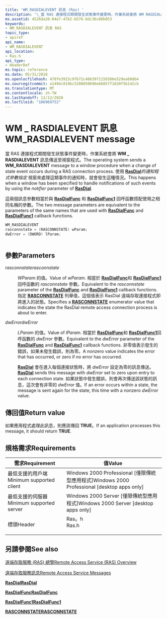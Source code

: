 ```yaml
---
title: 'WM_RASDIALEVENT 訊息 (Ras) '
description: '\_當 RAS 連接程式期間發生狀態事件變更時，作業系統會將 WM RASDIALEVENT 訊息傳送至視窗程式。'
ms.assetid: 4526da20-04e7-47b2-b576-8dc36c08b053
keywords:
- WM_RASDIALEVENT 訊息 RAS
topic_type:
- apiref
api_name:
- WM_RASDIALEVENT
api_location:
- Ras.h
api_type:
- HeaderDef
ms.topic: reference
ms.date: 05/31/2018
ms.openlocfilehash: 470fe3915c9f672c4663971159386e529ea60db4
ms.sourcegitcommit: a1494c819bc5200050696e66057f1020f5b142cb
ms.translationtype: MT
ms.contentlocale: zh-TW
ms.lasthandoff: 12/12/2020
ms.locfileid: "106969752"
---
```

# <a name="wm_rasdialevent-message"></a><span data-ttu-id="b288c-104">WM \_ RASDIALEVENT 訊息</span><span class="sxs-lookup"><span data-stu-id="b288c-104">WM\_RASDIALEVENT message</span></span>

<span data-ttu-id="b288c-105">當 RAS 連接程式期間發生狀態事件變更時，作業系統會將 **WM \_ RASDIALEVENT** 訊息傳送至視窗程式。</span><span class="sxs-lookup"><span data-stu-id="b288c-105">The operating system sends a **WM\_RASDIALEVENT** message to a window procedure when a change of state event occurs during a RAS connection process.</span></span> <span data-ttu-id="b288c-106">使用 [**RasDial**](/windows/desktop/api/Ras/nf-ras-rasdiala)*的通知程式參數指定* 視窗來處理這類事件的通知時，就會發生這種情況。</span><span class="sxs-lookup"><span data-stu-id="b288c-106">This happens when a window has been specified to handle notifications of such events by using the *notifier* parameter of [**RasDial**](/windows/desktop/api/Ras/nf-ras-rasdiala).</span></span>

<span data-ttu-id="b288c-107">這兩個訊息參數相當於與 [**RasDialFunc**](/windows/desktop/api/Ras/nc-ras-rasdialfunc) 和 [**RasDialFunc1**](/windows/desktop/api/Ras/nc-ras-rasdialfunc1) 回呼函數搭配使用之相同名稱的參數。</span><span class="sxs-lookup"><span data-stu-id="b288c-107">The two message parameters are equivalent to the parameters of the same names that are used with [**RasDialFunc**](/windows/desktop/api/Ras/nc-ras-rasdialfunc) and [**RasDialFunc1**](/windows/desktop/api/Ras/nc-ras-rasdialfunc1) callback functions.</span></span>


```C++
WM_RASDIALEVENT 
rasconnstate = (RASCONNSTATE) wParam; 
dwError = (DWORD) lParam;
            
```



## <a name="parameters"></a><span data-ttu-id="b288c-108">參數</span><span class="sxs-lookup"><span data-stu-id="b288c-108">Parameters</span></span>

<dl> <dt>

<span data-ttu-id="b288c-109">*rasconnstate*</span><span class="sxs-lookup"><span data-stu-id="b288c-109">*rasconnstate*</span></span> 
</dt> <dd>

<span data-ttu-id="b288c-110">*WParam* 的值。</span><span class="sxs-lookup"><span data-stu-id="b288c-110">Value of *wParam*.</span></span> <span data-ttu-id="b288c-111">相當於 [**RasDialFunc**](/windows/desktop/api/Ras/nc-ras-rasdialfunc)和 [**RasDialFunc1**](/windows/desktop/api/Ras/nc-ras-rasdialfunc1)回呼函數的 *rasconnstate* 參數。</span><span class="sxs-lookup"><span data-stu-id="b288c-111">Equivalent to the *rasconnstate* parameter of the [**RasDialFunc**](/windows/desktop/api/Ras/nc-ras-rasdialfunc) and [**RasDialFunc1**](/windows/desktop/api/Ras/nc-ras-rasdialfunc1) callback functions.</span></span> <span data-ttu-id="b288c-112">指定 [**RASCONNSTATE**](/previous-versions/windows/desktop/legacy/aa376727(v=vs.85)) 列舉值，這個值表示 RasDial 遠端存取連接程式即將進入的狀態。</span><span class="sxs-lookup"><span data-stu-id="b288c-112">Specifies a [**RASCONNSTATE**](/previous-versions/windows/desktop/legacy/aa376727(v=vs.85)) enumerator value that indicates the state the RasDial remote access connection process is about to enter.</span></span>

</dd> <dt>

<span data-ttu-id="b288c-113">*dwError*</span><span class="sxs-lookup"><span data-stu-id="b288c-113">*dwError*</span></span> 
</dt> <dd>

<span data-ttu-id="b288c-114">*LParam* 的值。</span><span class="sxs-lookup"><span data-stu-id="b288c-114">Value of *lParam*.</span></span> <span data-ttu-id="b288c-115">相當於 [**RasDialFunc**](/windows/desktop/api/Ras/nc-ras-rasdialfunc)和 [**RasDialFunc1**](/windows/desktop/api/Ras/nc-ras-rasdialfunc1)回呼函數的 *dwError* 參數。</span><span class="sxs-lookup"><span data-stu-id="b288c-115">Equivalent to the *dwError* parameter of the [**RasDialFunc**](/windows/desktop/api/Ras/nc-ras-rasdialfunc) and [**RasDialFunc1**](/windows/desktop/api/Ras/nc-ras-rasdialfunc1) callback functions.</span></span> <span data-ttu-id="b288c-116">非零值表示發生的錯誤，如果未發生錯誤，則為零。</span><span class="sxs-lookup"><span data-stu-id="b288c-116">A nonzero value indicates the error that has occurred, or zero if no error has occurred.</span></span>

<span data-ttu-id="b288c-117">[**RasDial**](/windows/desktop/api/Ras/nf-ras-rasdiala) 會在進入每個連接狀態時，將 *dwError* 設定為零的訊息傳送。</span><span class="sxs-lookup"><span data-stu-id="b288c-117">[**RasDial**](/windows/desktop/api/Ras/nf-ras-rasdiala) sends this message with *dwError* set to zero upon entry to each connection state.</span></span> <span data-ttu-id="b288c-118">如果狀態中發生錯誤，則會再次傳送該狀態的訊息，這次會有非零的 *dwError* 值。</span><span class="sxs-lookup"><span data-stu-id="b288c-118">If an error occurs within a state, the message is sent again for the state, this time with a nonzero *dwError* value.</span></span>

</dd> </dl>

## <a name="return-value"></a><span data-ttu-id="b288c-119">傳回值</span><span class="sxs-lookup"><span data-stu-id="b288c-119">Return value</span></span>

<span data-ttu-id="b288c-120">如果應用程式處理此訊息，則應該傳回 **TRUE**。</span><span class="sxs-lookup"><span data-stu-id="b288c-120">If an application processes this message, it should return **TRUE**.</span></span>

## <a name="requirements"></a><span data-ttu-id="b288c-121">規格需求</span><span class="sxs-lookup"><span data-stu-id="b288c-121">Requirements</span></span>



| <span data-ttu-id="b288c-122">需求</span><span class="sxs-lookup"><span data-stu-id="b288c-122">Requirement</span></span> | <span data-ttu-id="b288c-123">值</span><span class="sxs-lookup"><span data-stu-id="b288c-123">Value</span></span> |
|-------------------------------------|----------------------------------------------------------------------------------|
| <span data-ttu-id="b288c-124">最低支援的用戶端</span><span class="sxs-lookup"><span data-stu-id="b288c-124">Minimum supported client</span></span><br/> | <span data-ttu-id="b288c-125">Windows 2000 Professional \[僅限傳統型應用程式\]</span><span class="sxs-lookup"><span data-stu-id="b288c-125">Windows 2000 Professional \[desktop apps only\]</span></span><br/>                       |
| <span data-ttu-id="b288c-126">最低支援的伺服器</span><span class="sxs-lookup"><span data-stu-id="b288c-126">Minimum supported server</span></span><br/> | <span data-ttu-id="b288c-127">Windows 2000 Server \[僅限傳統型應用程式\]</span><span class="sxs-lookup"><span data-stu-id="b288c-127">Windows 2000 Server \[desktop apps only\]</span></span><br/>                             |
| <span data-ttu-id="b288c-128">標頭</span><span class="sxs-lookup"><span data-stu-id="b288c-128">Header</span></span><br/>                   | <dl> <span data-ttu-id="b288c-129"><dt>Ras。h</dt></span><span class="sxs-lookup"><span data-stu-id="b288c-129"><dt>Ras.h</dt></span></span> </dl> |



## <a name="see-also"></a><span data-ttu-id="b288c-130">另請參閱</span><span class="sxs-lookup"><span data-stu-id="b288c-130">See also</span></span>

<dl> <dt>

[<span data-ttu-id="b288c-131">遠端存取服務 (RAS) 總覽</span><span class="sxs-lookup"><span data-stu-id="b288c-131">Remote Access Service (RAS) Overview</span></span>](about-remote-access-service.md)
</dt> <dt>

[<span data-ttu-id="b288c-132">遠端存取服務訊息</span><span class="sxs-lookup"><span data-stu-id="b288c-132">Remote Access Service Messages</span></span>](remote-access-service-messages.md)
</dt> <dt>

[<span data-ttu-id="b288c-133">**RasDial**</span><span class="sxs-lookup"><span data-stu-id="b288c-133">**RasDial**</span></span>](/windows/desktop/api/Ras/nf-ras-rasdiala)
</dt> <dt>

[<span data-ttu-id="b288c-134">**RasDialFunc**</span><span class="sxs-lookup"><span data-stu-id="b288c-134">**RasDialFunc**</span></span>](/windows/desktop/api/Ras/nc-ras-rasdialfunc)
</dt> <dt>

[<span data-ttu-id="b288c-135">**RasDialFunc1**</span><span class="sxs-lookup"><span data-stu-id="b288c-135">**RasDialFunc1**</span></span>](/windows/desktop/api/Ras/nc-ras-rasdialfunc1)
</dt> <dt>

<span data-ttu-id="b288c-136">[**RASCONNSTATE**](/previous-versions/windows/desktop/legacy/aa376727(v=vs.85))</span><span class="sxs-lookup"><span data-stu-id="b288c-136">[**RASCONNSTATE**](/previous-versions/windows/desktop/legacy/aa376727(v=vs.85))</span></span>
</dt> </dl>

 

